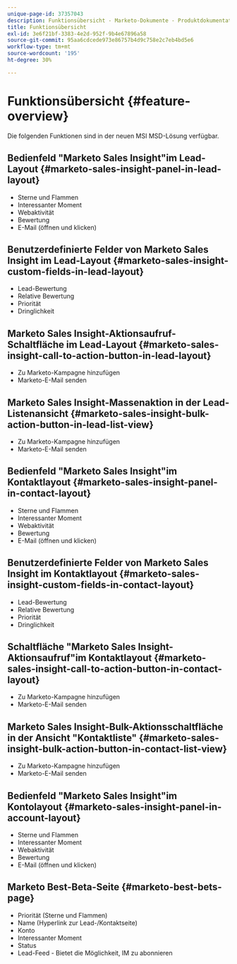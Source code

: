 ```yaml
---
unique-page-id: 37357043
description: Funktionsübersicht - Marketo-Dokumente - Produktdokumentation
title: Funktionsübersicht
exl-id: 3e6f21bf-3383-4e2d-952f-9b4e67896a58
source-git-commit: 95aa6cdcede973e86757b4d9c758e2c7eb4bd5e6
workflow-type: tm+mt
source-wordcount: '195'
ht-degree: 30%

---
```


# Funktionsübersicht {#feature-overview}

Die folgenden Funktionen sind in der neuen MSI MSD-Lösung verfügbar.

## Bedienfeld &quot;Marketo Sales Insight&quot;im Lead-Layout  {#marketo-sales-insight-panel-in-lead-layout}

* Sterne und Flammen
* Interessanter Moment
* Webaktivität
* Bewertung
* E-Mail (öffnen und klicken)

## Benutzerdefinierte Felder von Marketo Sales Insight im Lead-Layout  {#marketo-sales-insight-custom-fields-in-lead-layout}

* Lead-Bewertung
* Relative Bewertung
* Priorität
* Dringlichkeit

## Marketo Sales Insight-Aktionsaufruf-Schaltfläche im Lead-Layout  {#marketo-sales-insight-call-to-action-button-in-lead-layout}

* Zu Marketo-Kampagne hinzufügen
* Marketo-E-Mail senden

## Marketo Sales Insight-Massenaktion in der Lead-Listenansicht  {#marketo-sales-insight-bulk-action-button-in-lead-list-view}

* Zu Marketo-Kampagne hinzufügen
* Marketo-E-Mail senden

## Bedienfeld &quot;Marketo Sales Insight&quot;im Kontaktlayout  {#marketo-sales-insight-panel-in-contact-layout}

* Sterne und Flammen
* Interessanter Moment
* Webaktivität
* Bewertung
* E-Mail (öffnen und klicken)

## Benutzerdefinierte Felder von Marketo Sales Insight im Kontaktlayout  {#marketo-sales-insight-custom-fields-in-contact-layout}

* Lead-Bewertung
* Relative Bewertung
* Priorität
* Dringlichkeit

## Schaltfläche &quot;Marketo Sales Insight-Aktionsaufruf&quot;im Kontaktlayout  {#marketo-sales-insight-call-to-action-button-in-contact-layout}

* Zu Marketo-Kampagne hinzufügen
* Marketo-E-Mail senden

## Marketo Sales Insight-Bulk-Aktionsschaltfläche in der Ansicht &quot;Kontaktliste&quot;  {#marketo-sales-insight-bulk-action-button-in-contact-list-view}

* Zu Marketo-Kampagne hinzufügen
* Marketo-E-Mail senden

## Bedienfeld &quot;Marketo Sales Insight&quot;im Kontolayout {#marketo-sales-insight-panel-in-account-layout}

* Sterne und Flammen
* Interessanter Moment
* Webaktivität
* Bewertung
* E-Mail (öffnen und klicken)

## Marketo Best-Beta-Seite {#marketo-best-bets-page}

* Priorität (Sterne und Flammen)
* Name (Hyperlink zur Lead-/Kontaktseite)
* Konto
* Interessanter Moment
* Status
* Lead-Feed - Bietet die Möglichkeit, IM zu abonnieren
